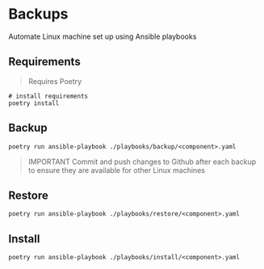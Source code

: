 # Backups

Automate Linux machine set up using Ansible playbooks

## Requirements

> Requires Poetry

```shell
# install requirements
poetry install
```

## Backup

```shell
poetry run ansible-playbook ./playbooks/backup/<component>.yaml
```

> IMPORTANT
> Commit and push changes to Github after each backup
> to ensure they are available for other Linux machines

## Restore

```shell
poetry run ansible-playbook ./playbooks/restore/<component>.yaml
```

## Install

```shell
poetry run ansible-playbook ./playbooks/install/<component>.yaml
```
